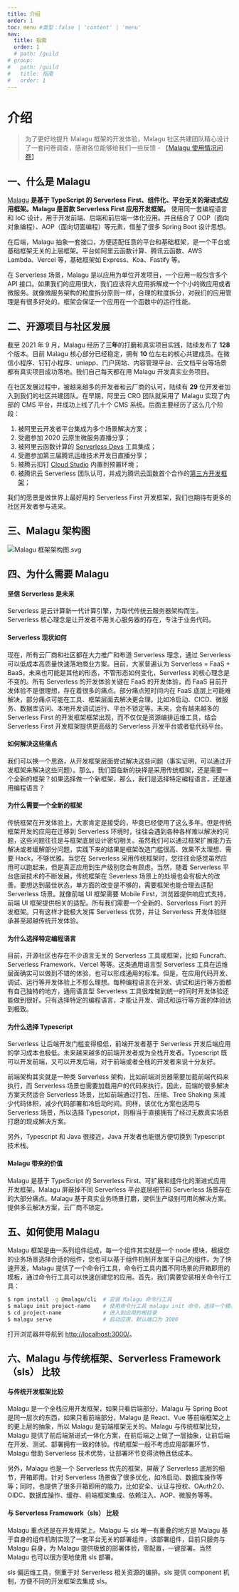 ```yaml
---
title: 介绍
order: 1
toc: menu #类型：false | 'content' | 'menu'
nav:
  title: 指南
  order: 1
  # path: /guild
# group:
#   path: /guild
#   title: 指南
#   order: 1
---
```


# 介绍

> 为了更好地提升 Malagu 框架的开发体验，Malagu 社区共建团队精心设计了一套问卷调查，感谢各位能够给我们一些反馈 - 【[Malagu 使用情况问卷](https://wj.qq.com/s2/8728486/5781/)】

## 一、什么是 Malagu

[Malagu](https://github.com/cellbang/malagu) **是基于 TypeScript 的 Serverless First、组件化、平台无关的渐进式应用框架。Malagu 是首款 Serverless First 应用开发框架。** 使用同一套编程语言和 IoC 设计，用于开发前端、后端和前后端一体化应用。并且结合了 OOP（面向对象编程）、AOP（面向切面编程）等元素，借鉴了很多 Spring Boot 设计思想。


在后端，Malagu 抽象一套接口，方便适配任意的平台和基础框架，是一个平台或基础框架无关的上层框架。平台如阿里云函数计算、腾讯云函数、AWS Lambda、Vercel 等，基础框架如 Express、Koa、Fastify 等。


在 Serverless 场景，Malagu 是以应用为单位开发项目，一个应用一般包含多个 API 接口。如果我们的应用很大，我们应该将大应用拆解成一个个小的微应用或者微服务。就像微服务架构的粒度拆分原则一样，合理的粒度拆分，对我们的应用管理是有很多好处的。框架会保证一个应用在一个函数中的运行性能。


## 二、开源项目与社区发展

截至 2021 年 9 月，Malagu 经历了**三年**的打磨和真实项目实践，陆续发布了 **128** 个版本。目前 Malagu 核心部分已经稳定，拥有 **10** 位左右的核心共建成员。在微信小程序、钉钉小程序、uniapp、门户网站、内容管理平台、云文档平台等场景都有真实项目成功落地。我们自己每天都在用 Malagu 开发真实业务项目。
​

在社区发展过程中，被越来越多的开发者和云厂商的认可，陆续有 **29** 位开发者加入到我们的社区共建团队。在早期，阿里云 CRO 团队就采用了 Malagu 实现了内部的 CMS 平台，并成功上线了几十个 CMS 系统。后面主要经历了这么几个阶段：

1. 被阿里云开发者平台集成为多个场景解决方案；
1. 受邀参加 2020 云原生微服务直播分享；
1. 被阿里云函数计算的 [Serverless Devs](https://github.com/devsapp/start-malagu) 工具集成；
1. 受邀参加第三届腾讯运维技术开发日直播分享；
1. 被腾云扣钉 [Cloud Studio](https://cloudstudio.net/) 内置到预置环境；
1. 被腾讯云 Serverless 团队认可，并成为腾讯云函数首个合作的[第三方开发框架](https://cloud.tencent.com/document/product/583/61392)；



我们的愿景是做世界上最好用的 Serverless First 开发框架，我们也期待有更多的社区开发者参与进来。


## 三、Malagu 架构图


![Malagu 框架架构图.svg](../../public/images/malagu.png)


## 四、为什么需要 Malagu


#### 坚信 Serverless 是未来


Serverless 是云计算新一代计算引擎，为取代传统云服务器架构而生。Serverless 核心理念是让开发者不用关心服务器的存在，专注于业务代码。


#### Serverless 现状如何


现在，所有云厂商和社区都在大力推广和布道 Serverless 理念，通过 Serverless 可以低成本高质量快速落地商业方案。目前，大家普遍认为 Serverless = FaaS + BaaS，未来也可能是其他的形态，不管形态如何变化，Serverless 的核心理念是不变的。所有 Serverless 的开发体验关键在 FaaS 的开发体验，而 FaaS 目前开发体验不是很理想，存在着很多的痛点。部分痛点短时间内在 FaaS 底层上可能难解决，部分痛点可能在工具、框架层面去解决更合理。比如冷启动、CICD、微服务、数据库访问、本地开发调试运行、平台不锁定等。未来，会有越来越多的 Serverless First 的开发框架框架出现，而不仅仅是资源编排运维工具，结合 Serverless First 开发框架提供更高级的 Serverless 开发平台或者低代码平台。


#### 如何解决这些痛点


我们可以换一个思路，从开发框架层面尝试解决这些问题（事实证明，可以通过开发框架来解决这些问题）。那么，我们面临新的抉择是采用传统框架，还是需要一个全新的框架？如果选择做一个新框架，那么，我们是选择特定编程语言，还是通用编程语言？


#### 为什么需要一个全新的框架


传统框架在开发体验上，大家肯定是接受的，毕竟已经使用了这么多年。但是传统框架开发的应用在迁移到 Serverless 环境时，往往会遇到各种各样难以解决的问题，这些问题往往是与框架底层设计密切相关。虽然我们可以通过框架扩展能力去解决或者缓解部分问题，实践下来的结果是框架改造门槛很高、效果不太理想、需要 Hack，不够优雅。当您在 Serverless 采用传统框架时，您往往会感觉虽然应用可以跑起来，但是真正应用到生产级别您会有顾虑。当然，随着 Serverless 平台底层技术的不断发展，传统框架在 Severless 场景上的处境也会有极大的改善。要想达到最佳状态，单方面的改变是不够的，需要框架也能合理去适配 Serverless 场景。就像前端 UI 框架需要 Mobile First，浏览器提供响应式支持，前端 UI 框架提供相关的适配。所有我们需要一个全新的、Serverless Fisrt 的开发框架。只有这样才能极大发挥 Serverless 优势，并让 Serverless 开发体验继承甚至超越传统开发体验。


#### 为什么选择特定编程语言


目前，开源社区也存在不少语言无关的 Serverless 工具或框架，比如 Funcraft、Serverless Framework、Vercel 等等。这类通用语言型 Serverless 工具在运维层面确实可以做到不错的体验，也可以形成通用的标准。但是，在应用代码开发、调试、运行等开发体验上不那么理想。每种编程语言在开发、调试和运行等方面都有自己独特的地方，通用语言型 Serverless 工具很难做到统一的同时开发体验还能做到很好。只有选择特定的编程语言，才能让开发、调试和运行等方面的体验达到极致。


#### 为什么选择 Typescript


Serverless 让后端开发门槛变得极低，前端开发者基于 Serverless 开发后端应用的学习成本也极低。未来越来越多的前端开发者成为全栈开发者。Typescript 既可以开发前端，又可以开发后端，对于前端或者全栈的开发者来说十分友好。


前端架构其实就是一种类 Serverless 架构，比如前端浏览器需要加载前端代码来执行，而 Serverless 场景也需要加载用户的代码来执行。因此，前端的很多解决方案天然适合 Serverless 场景，比如前端通过打包、压缩、Tree Shaking 来减少代码体积，减少代码部署和冷启动时间。同样，该优化方案也适用与 Serverless 场景，所以选择 Typescript，则相当于直接拥有了经过无数真实场景打磨的现成解决方案。


另外，Typescript 和 Java 很接近，Java 开发者也能很方便切换到 Typescript 技术栈。


#### Malagu 带来的价值


Malagu 是基于 TypeScript 的 Serverless First、可扩展和组件化的渐进式应用开发框架。Malagu 屏蔽掉不同 Serverless 平台底层细节和 Serverless 场景存在的大部分痛点。Malagu 基于真实业务场景打磨，提供生产级别可用的解决方案。提供多云解决方案，云厂商不锁定。
​

## 五、如何使用 Malagu


Malagu 框架是由一系列组件组成，每一个组件其实就是一个 node 模块，根据您的业务场景选择合适的组件，您也可以基于组件机制开发属于自己的组件。为了快速开发，Malagu 提供了一个命令行工具，命令行工具内置不同场景的开箱即用的模板，通过命令行工具可以快速创建您的应用。首先，我们需要安装相关命令行工具：
```bash
$ npm install -g @malagu/cli  # 安装 Malagu 命令行工具
$ malagu init project-name    # 使用命令行工具 malagu init 命令，选择一个模板，初始化一个模板应用
$ cd project-name             # 进入到应用的根目录
$ malagu serve                # 启动应用，默认端口为 3000
```
打开浏览器并导航到 [http://localhost:3000/](http://localhost:3000/)。


## 六、Malagu 与传统框架、Serverless Framework（sls） 比较


#### 与传统开发框架比较


Malagu 是一个全栈应用开发框架，如果只看后端部分，Malagu 与 Spring Boot 是同一层次的东西，如果只看前端部分，Malagu 是 React、Vue 等前端框架之上的更上层的抽象，所以 Malagu 是前端框架无关的。Malagu 与传统框架比较，Malagu 提供了前后端渐进式一体化方案，在前后端之上做了一层抽象，让前后端在开发、测试、部署拥有一致的体验。传统框架一般不考虑应用部署环节，Malagu 借助 Serverless 技术优势，让部署环节变得流畅且低成本。


另外，Malagu 也是一个 Serverless 优先的框架，屏蔽了 Serverless 底层的细节，开箱即用。针对 Serverless 场景做了很多优化，如冷启动、数据库操作等等；同时，也提供了很多开箱即用的能力，比如安全、认证与授权、OAuth2.0、OIDC、数据库操作、缓存、前端框架集成、依赖注入、AOP、微服务等等。




#### 与 Serverless Framework（sls） 比较


Malagu 重点还是在开发框架上。Malagu 与 sls 唯一有重叠的地方是 Malagu 基于自身的组件机制实现了一套平台无关的部署组件，该部署组件，目前只服务与 Malagu 自身，为 Malagu 提供极致的部署体验，零配置，一键部署。当然 Malagu 也可以很方便地使用 sls 部署。


sls 偏运维工具，侧重于对 Serverless 相关资源的编排。sls 提供 component 机制，方便不同的开发框架去集成 sls。

